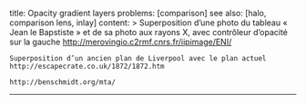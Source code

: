 title: Opacity gradient layers
problems: [comparison]
see also: [halo, comparison lens, inlay]
content: >
    Superposition d’une photo du tableau « Jean le Bapstiste » et de sa photo aux rayons X, avec contrôleur d’opacité sur la gauche http://merovingio.c2rmf.cnrs.fr/iipimage/ENI/
    
    Superposition d’un ancien plan de Liverpool avec le plan actuel http://escapecrate.co.uk/1872/1872.htm
    
    http://benschmidt.org/mta/
    

---



